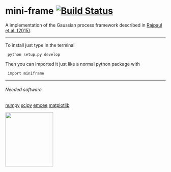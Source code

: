 # mini-frame [![Build Status](https://travis-ci.org/jdavidrcamacho/mini-frame.svg?branch=master)](https://travis-ci.org/jdavidrcamacho/mini-frame)

A implementation of the Gaussian process framework described in [Rajpaul et al. (2015)](https://academic.oup.com/mnras/article/452/3/2269/1079217). 

-------------------------

To install just type in the terminal

     python setup.py develop
  
Then you can imported it just like a normal python package with
     
     import miniframe
     
-------------------------

###### Needed software
[numpy](http://www.numpy.org/)
[scipy](https://www.scipy.org/)
[emcee](http://dfm.io/emcee/current/)
[matplotlib](https://matplotlib.org/)


<img align="center" width="150" height="170" src="https://musingsonmath.files.wordpress.com/2011/04/gauss_portrait.jpg">

